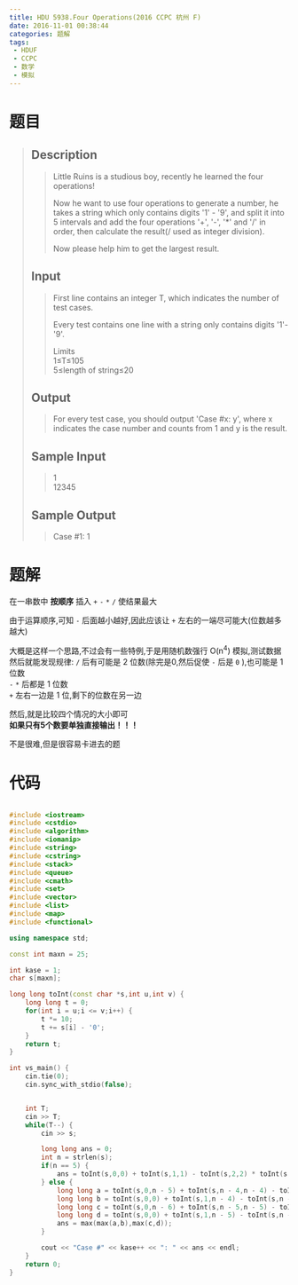```yaml
---
title: HDU 5938.Four Operations(2016 CCPC 杭州 F)
date: 2016-11-01 00:38:44
categories: 题解
tags: 
 - HDUF
 - CCPC
 - 数学
 - 模拟
---
```

# 题目
> 
> ## Description  
>> Little Ruins is a studious boy, recently he learned the four operations!  
>>   
>> Now he want to use four operations to generate a number, he takes a string which only contains digits '1' - '9', and split it into 5 intervals and add the four operations '+', '-', '*' and '/' in order, then calculate the result(/ used as integer division).  
>>   
>> Now please help him to get the largest result.  
>>    
>>   
>> <!--more-->  
> 
> ## Input  
>> First line contains an integer T, which indicates the number of test cases.  
>>   
>> Every test contains one line with a string only contains digits '1'-'9'.  
>>   
>> Limits  
>> 1≤T≤105  
>> 5≤length of string≤20  
>>    
>>   
> 
> ## Output  
>> For every test case, you should output 'Case #x: y', where x indicates the case number and counts from 1 and y is the result.  
>>    
>>   
> 
> ## Sample Input  
>> 1  
>> 12345  
>>    
>>   
> 
> ## Sample Output  
>> Case #1: 1  


# 题解
在一串数中 **按顺序** 插入 `+` `-` `*` `/` 使结果最大  

由于运算顺序,可知 `-` 后面越小越好,因此应该让 `+` 左右的一端尽可能大(位数越多越大)  

大概是这样一个思路,不过会有一些特例,于是用随机数强行 O(n<sup>4</sup>) 模拟,测试数据  
然后就能发现规律:
`/` 后有可能是 2 位数(除完是0,然后促使 `-` 后是 `0` ),也可能是 1 位数  
`-` `*` 后都是 1 位数  
`+` 左右一边是 1 位,剩下的位数在另一边  

然后,就是比较四个情况的大小即可  
**如果只有5个数要单独直接输出！！！**  

不是很难,但是很容易卡进去的题  

# 代码
```cpp Four Operations https://github.com/OhYee/ACM.github.io/blob/master/HDU/5938.%46%6F%75%72%20%4F%70%65%72%61%74%69%6F%6E%73.cpp 代码备份

#include <iostream>
#include <cstdio>
#include <algorithm>
#include <iomanip>
#include <string>
#include <cstring>
#include <stack>
#include <queue>
#include <cmath>
#include <set>
#include <vector>
#include <list>
#include <map>
#include <functional>

using namespace std;

const int maxn = 25;

int kase = 1;
char s[maxn];

long long toInt(const char *s,int u,int v) {
	long long t = 0;
	for(int i = u;i <= v;i++) {
		t *= 10;
		t += s[i] - '0';
	}
	return t;
}

int vs_main() {
	cin.tie(0);
	cin.sync_with_stdio(false);


	int T;
	cin >> T;
	while(T--) {
		cin >> s;

		long long ans = 0;
		int n = strlen(s);
		if(n == 5) {
			ans = toInt(s,0,0) + toInt(s,1,1) - toInt(s,2,2) * toInt(s,3,3) / toInt(s,4,4);
		} else {
			long long a = toInt(s,0,n - 5) + toInt(s,n - 4,n - 4) - toInt(s,n - 3,n - 3)*toInt(s,n - 2,n - 2) / toInt(s,n - 1,n - 1);
			long long b = toInt(s,0,0) + toInt(s,1,n - 4) - toInt(s,n - 3,n - 3)*toInt(s,n - 2,n - 2) / toInt(s,n - 1,n - 1);
			long long c = toInt(s,0,n - 6) + toInt(s,n - 5,n - 5) - toInt(s,n - 4,n - 4)*toInt(s,n - 3,n - 3) / toInt(s,n - 2,n - 1);
			long long d = toInt(s,0,0) + toInt(s,1,n - 5) - toInt(s,n - 4,n - 4)*toInt(s,n - 3,n - 3) / toInt(s,n - 2,n - 1);
			ans = max(max(a,b),max(c,d));
		}

		cout << "Case #" << kase++ << ": " << ans << endl;
	}
	return 0;
}
```